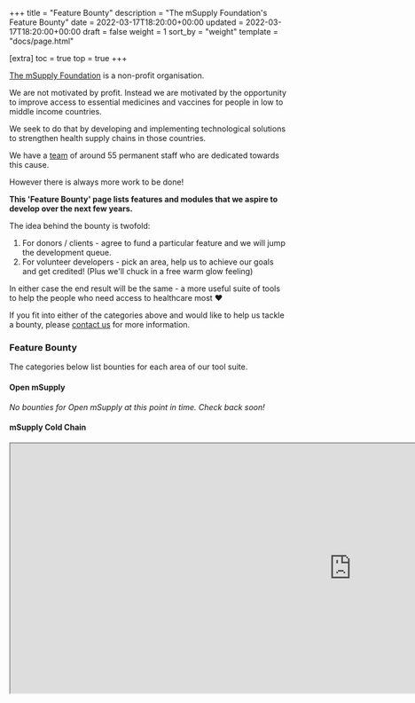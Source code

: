 +++
title = "Feature Bounty"
description = "The mSupply Foundation's Feature Bounty"
date = 2022-03-17T18:20:00+00:00
updated = 2022-03-17T18:20:00+00:00
draft = false
weight = 1
sort_by = "weight"
template = "docs/page.html"

[extra]
toc = true
top = true
+++

<a target="_blank" href="https://msupply.foundation/about">The mSupply Foundation</a> is a non-profit organisation.

We are not motivated by profit. 
Instead we are motivated by the opportunity to improve access to essential medicines and vaccines for people in low to middle income countries.

We seek to do that by developing and implementing technological solutions to strengthen health supply chains in those countries. 

We have a <a target="_blank" href="https://msupply.foundation/team">team</a> of around 55 permanent staff who are dedicated towards this cause. 

However there is always more work to be done!

**This 'Feature Bounty' page lists features and modules that we aspire to develop over the next few years.** 

The idea behind the bounty is twofold: 

1. For donors / clients - agree to fund a particular feature and we will jump the development queue. 
2. For volunteer developers - pick an area, help us to achieve our goals and get credited! (Plus we'll chuck in a free warm glow feeling)

In either case the end result will be the same - a more useful suite of tools to help the people who need access to healthcare most ❤️ 

If you fit into either of the categories above and would like to help us tackle a bounty, please <a target="_blank" href="https://msupply.foundation/contact">contact us</a> for more information. 

### Feature Bounty 

The categories below list bounties for each area of our tool suite. 

#### Open mSupply 

*No bounties for Open mSupply at this point in time. Check back soon!*

#### mSupply Cold Chain 

<div {% if class %}class="{{class}}"{% endif %}>
    <iframe width="1230" height="450" src="https://docs.google.com/spreadsheets/d/e/2PACX-1vRpYVOfHPGFytIjIQXK4tRPb2f69hnVpaqK6D_JkYbqFkfsr6JpyQcZfNS984eV27URbgCGT9w3EnNX/pubhtml?gid=0&amp;single=true&amp;widget=false&chrome=false&amp;headers=false"></iframe>
</div>